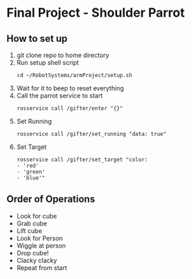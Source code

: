 # Final Project - Shoulder Parrot

## How to set up

 1. git clone repo to home directory
 2. Run setup shell script
    ```
    cd ~/RobotSystems/armProject/setup.sh
    ```
 4. Wait for it to beep to reset everything
 3. Call the parrot service to start
    ```
    rosservice call /gifter/enter "{}"
    ```
 4. Set Running
    ```
    rosservice call /gifter/set_running "data: true"
    ```
 5. Set Target
    ```
    rosservice call /gifter/set_target "color:
    - 'red'
    - 'green'
    - 'blue'"
    ```



## Order of Operations

 - Look for cube
 - Grab cube
 - Lift cube
 - Look for Person
 - Wiggle at person
 - Drop cube!
 - Clacky clacky
 - Repeat from start



